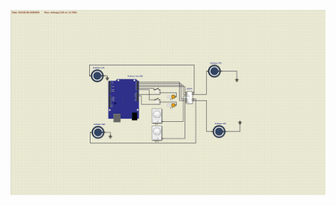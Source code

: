 ![](https://github.com/artpursuit/M2-EmbSys/blob/62b1fe3e7dd123b1b39dbe2871176d6a95950006/Project/5_ImagesAndVideos/Line%20Follower.png)

